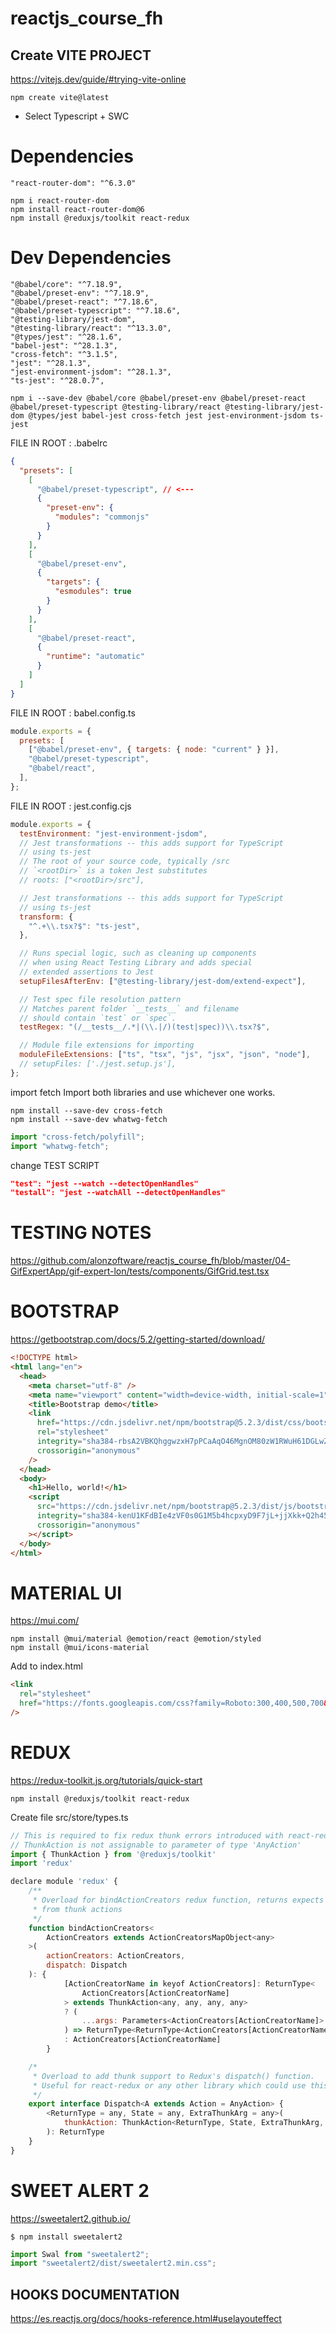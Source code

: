 # reactjs_course_fh

## Create VITE PROJECT

https://vitejs.dev/guide/#trying-vite-online

```console
npm create vite@latest
```

- Select Typescript + SWC

# Dependencies

    "react-router-dom": "^6.3.0"

```console
npm i react-router-dom
npm install react-router-dom@6
npm install @reduxjs/toolkit react-redux
```

# Dev Dependencies

    "@babel/core": "^7.18.9",
    "@babel/preset-env": "^7.18.9",
    "@babel/preset-react": "^7.18.6",
    "@babel/preset-typescript": "^7.18.6",
    "@testing-library/jest-dom",
    "@testing-library/react": "^13.3.0",
    "@types/jest": "^28.1.6",
    "babel-jest": "^28.1.3",
    "cross-fetch": "^3.1.5",
    "jest": "^28.1.3",
    "jest-environment-jsdom": "^28.1.3",
    "ts-jest": "^28.0.7",

```console
npm i --save-dev @babel/core @babel/preset-env @babel/preset-react @babel/preset-typescript @testing-library/react @testing-library/jest-dom @types/jest babel-jest cross-fetch jest jest-environment-jsdom ts-jest
```

FILE IN ROOT : .babelrc

```json
{
  "presets": [
    [
      "@babel/preset-typescript", // <---
      {
        "preset-env": {
          "modules": "commonjs"
        }
      }
    ],
    [
      "@babel/preset-env",
      {
        "targets": {
          "esmodules": true
        }
      }
    ],
    [
      "@babel/preset-react",
      {
        "runtime": "automatic"
      }
    ]
  ]
}
```

FILE IN ROOT : babel.config.ts

```javascript
module.exports = {
  presets: [
    ["@babel/preset-env", { targets: { node: "current" } }],
    "@babel/preset-typescript",
    "@babel/react",
  ],
};
```

FILE IN ROOT : jest.config.cjs

```javascript
module.exports = {
  testEnvironment: "jest-environment-jsdom",
  // Jest transformations -- this adds support for TypeScript
  // using ts-jest
  // The root of your source code, typically /src
  // `<rootDir>` is a token Jest substitutes
  // roots: ["<rootDir>/src"],

  // Jest transformations -- this adds support for TypeScript
  // using ts-jest
  transform: {
    "^.+\\.tsx?$": "ts-jest",
  },

  // Runs special logic, such as cleaning up components
  // when using React Testing Library and adds special
  // extended assertions to Jest
  setupFilesAfterEnv: ["@testing-library/jest-dom/extend-expect"],

  // Test spec file resolution pattern
  // Matches parent folder `__tests__` and filename
  // should contain `test` or `spec`.
  testRegex: "(/__tests__/.*|(\\.|/)(test|spec))\\.tsx?$",

  // Module file extensions for importing
  moduleFileExtensions: ["ts", "tsx", "js", "jsx", "json", "node"],
  // setupFiles: ['./jest.setup.js'],
};
```

import fetch
Import both libraries and use whichever one works.

```console
npm install --save-dev cross-fetch
npm install --save-dev whatwg-fetch
```

```javascript
import "cross-fetch/polyfill";
import "whatwg-fetch";
```

change TEST SCRIPT

```json
"test": "jest --watch --detectOpenHandles"
"testall": "jest --watchAll --detectOpenHandles"
```

# TESTING NOTES

https://github.com/alonzoftware/reactjs_course_fh/blob/master/04-GifExpertApp/gif-expert-lon/tests/components/GifGrid.test.tsx

# BOOTSTRAP

https://getbootstrap.com/docs/5.2/getting-started/download/

```html
<!DOCTYPE html>
<html lang="en">
  <head>
    <meta charset="utf-8" />
    <meta name="viewport" content="width=device-width, initial-scale=1" />
    <title>Bootstrap demo</title>
    <link
      href="https://cdn.jsdelivr.net/npm/bootstrap@5.2.3/dist/css/bootstrap.min.css"
      rel="stylesheet"
      integrity="sha384-rbsA2VBKQhggwzxH7pPCaAqO46MgnOM80zW1RWuH61DGLwZJEdK2Kadq2F9CUG65"
      crossorigin="anonymous"
    />
  </head>
  <body>
    <h1>Hello, world!</h1>
    <script
      src="https://cdn.jsdelivr.net/npm/bootstrap@5.2.3/dist/js/bootstrap.bundle.min.js"
      integrity="sha384-kenU1KFdBIe4zVF0s0G1M5b4hcpxyD9F7jL+jjXkk+Q2h455rYXK/7HAuoJl+0I4"
      crossorigin="anonymous"
    ></script>
  </body>
</html>
```

# MATERIAL UI

https://mui.com/

```console
npm install @mui/material @emotion/react @emotion/styled
npm install @mui/icons-material

```

Add to index.html

```html
<link
  rel="stylesheet"
  href="https://fonts.googleapis.com/css?family=Roboto:300,400,500,700&display=swap"
/>
```

# REDUX

https://redux-toolkit.js.org/tutorials/quick-start

```console
npm install @reduxjs/toolkit react-redux
```

Create file src/store/types.ts

```javascript
// This is required to fix redux thunk errors introduced with react-redux version 8
// ThunkAction is not assignable to parameter of type 'AnyAction'
import { ThunkAction } from '@reduxjs/toolkit'
import 'redux'

declare module 'redux' {
    /**
     * Overload for bindActionCreators redux function, returns expects responses
     * from thunk actions
     */
    function bindActionCreators<
        ActionCreators extends ActionCreatorsMapObject<any>
    >(
        actionCreators: ActionCreators,
        dispatch: Dispatch
    ): {
            [ActionCreatorName in keyof ActionCreators]: ReturnType<
                ActionCreators[ActionCreatorName]
            > extends ThunkAction<any, any, any, any>
            ? (
                ...args: Parameters<ActionCreators[ActionCreatorName]>
            ) => ReturnType<ReturnType<ActionCreators[ActionCreatorName]>>
            : ActionCreators[ActionCreatorName]
        }

    /*
     * Overload to add thunk support to Redux's dispatch() function.
     * Useful for react-redux or any other library which could use this type.
     */
    export interface Dispatch<A extends Action = AnyAction> {
        <ReturnType = any, State = any, ExtraThunkArg = any>(
            thunkAction: ThunkAction<ReturnType, State, ExtraThunkArg, A>
        ): ReturnType
    }
}
```

# SWEET ALERT 2

https://sweetalert2.github.io/

```console
$ npm install sweetalert2
```

```javascript
import Swal from "sweetalert2";
import "sweetalert2/dist/sweetalert2.min.css";
```

## HOOKS DOCUMENTATION

https://es.reactjs.org/docs/hooks-reference.html#uselayouteffect

